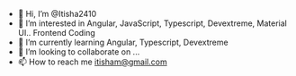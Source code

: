 - 👋 Hi, I’m @Itisha2410
- 👀 I’m interested in Angular, JavaScript, Typescript, Devextreme, Material UI.. Frontend Coding
- 🌱 I’m currently learning Angular, Typescript, Devextreme
- 💞️ I’m looking to collaborate on ...
- 📫 How to reach me itisham@gmail.com

<!---
Itisha2410/Itisha2410 is a ✨ special ✨ repository because its `README.md` (this file) appears on your GitHub profile.
You can click the Preview link to take a look at your changes.
--->
